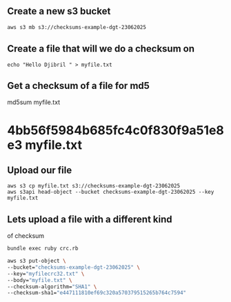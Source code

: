 ## Create a new s3 bucket

```md
aws s3 mb s3://checksums-example-dgt-23062025
```

## Create a file that will we do a checksum on

```
echo "Hello Djibril " > myfile.txt
```

## Get a checksum of a file for md5
md5sum myfile.txt 

# 4bb56f5984b685fc4c0f830f9a51e8e3  myfile.txt

## Upload our file

```
aws s3 cp myfile.txt s3://checksums-example-dgt-23062025
aws s3api head-object --bucket checksums-example-dgt-23062025 --key myfile.txt
```
## Lets upload a file with a different kind 
of checksum
```sh
bundle exec ruby crc.rb
```

```sh
aws s3 put-object \
--bucket="checksums-example-dgt-23062025" \
--key="myfilecrc32.txt" \
--body="myfile.txt" \
--checksum-algorithm="SHA1" \
--checksum-sha1="e447111810ef69c320a570379515265b764c7594"
```